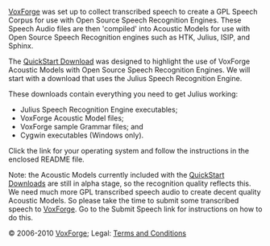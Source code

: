 [VoxForge](http://www.voxforge.org/) was set up to collect transcribed speech to create a GPL Speech Corpus for use
with Open Source Speech Recognition Engines. These Speech Audio files are then 'compiled'
into Acoustic Models for use with Open Source Speech Recognition engines such as HTK,
Julius, ISIP, and Sphinx.

The [QuickStart Download](http://www.voxforge.org/home/downloads/quickstart-download) was designed to highlight the use of VoxForge Acoustic Models with
Open Source Speech Recognition Engines.  We will start with a download that uses the
Julius Speech Recognition Engine.

These downloads contain everything you need to get Julius working:

  * Julius Speech Recognition Engine executables;
  * VoxForge Acoustic Model files;
  * VoxForge sample Grammar files; and
  * Cygwin executables (Windows only).

Click the link for your operating system and follow the instructions in the enclosed
README file.

Note: the Acoustic Models currently included with the [QuickStart Downloads](http://www.voxforge.org/home/downloads/quickstart-download) are still in
alpha stage, so the recognition quality reflects this.  We need much more GPL transcribed
speech audio to create decent quality Acoustic Models.  So please take the time to submit
some transcribed speech to [VoxForge](http://www.voxforge.org/).  Go to the Submit Speech link for instructions on how
to do this.

© 2006-2010 [VoxForge](http://www.voxforge.org/); Legal: [Terms and Conditions](http://www.voxforge.org/home/about/legal)